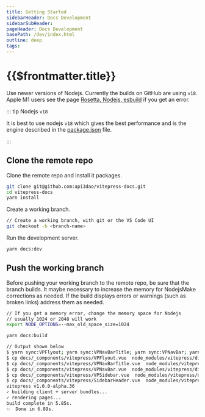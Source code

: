 ```yaml
---
title: Getting Started
sidebarHeader: Docs Development
sidebarSubHeader:
pageHeader: Docs Development
basePath: /dev/index.html
outline: deep
tags:
---
```


<PageHeader/>

# {{$frontmatter.title}}

Use newer versions of Nodejs. Currently the builds on GitHub are using `v18`.
Apple M1 users see the page [Rosetta, Nodejs, esbuild](/dev/rosetta.md) if you
get an error.

::: tip Nodejs `v18`

It is best to use nodejs `v18` which gives the best performance and is the
engine described in the
[package.json<ExternalLinkImage/>](https://github.com/api3dao/vitepress-docs/blob/main/package.json)
file.

:::

## Clone the remote repo

Clone the remote repo and install it packages.

```sh
git clone git@github.com:api3dao/vitepress-docs.git
cd vitepress-docs
yarn install
```

Create a working branch.

```sh
// Create a working branch, with git or the VS Code UI
git checkout -b <branch-name>
```

Run the development server.

```sh
yarn docs:dev
```

## Push the working branch

Before pushing your working branch to the remote repo, be sure that the branch
builds. It maybe necessary to increase the memory for NodejsMake corrections as
needed. If the build displays errors or warnings (such as broken links) address
them as needed.

```sh
// If you get a memory error, change the memory space for Nodejs
// usually 1024 or 2048 will work
export NODE_OPTIONS=--max_old_space_size=1024
```

```sh
yarn docs:build

// Output shown below
$ yarn sync:VPFlyout; yarn sync:VPNavBarTitle; yarn sync:VPNavBar; yarn sync:VPSidebar; yarn sync:sidebarHeader; vitepress build docs;
$ cp docs/_components/vitepress/VPFlyout.vue  node_modules/vitepress/dist/client/theme-default/components/VPFlyout.vue
$ cp docs/_components/vitepress/VPNavBarTitle.vue  node_modules/vitepress/dist/client/theme-default/components/VPNavBarTitle.vue
$ cp docs/_components/vitepress/VPNavBar.vue  node_modules/vitepress/dist/client/theme-default/components/VPNavBar.vue
$ cp docs/_components/vitepress/VPSidebar.vue  node_modules/vitepress/dist/client/theme-default/components/VPSidebar.vue
$ cp docs/_components/vitepress/SidebarHeader.vue  node_modules/vitepress/dist/client/theme-default/components/SidebarHeader.vue
vitepress v1.0.0-alpha.36
✓ building client + server bundles...
✓ rendering pages...
build complete in 5.85s.
✨  Done in 6.89s.
```
